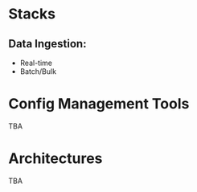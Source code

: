 # Stacks

## Data Ingestion:

- Real-time
- Batch/Bulk

# Config Management Tools


TBA

# Architectures

TBA